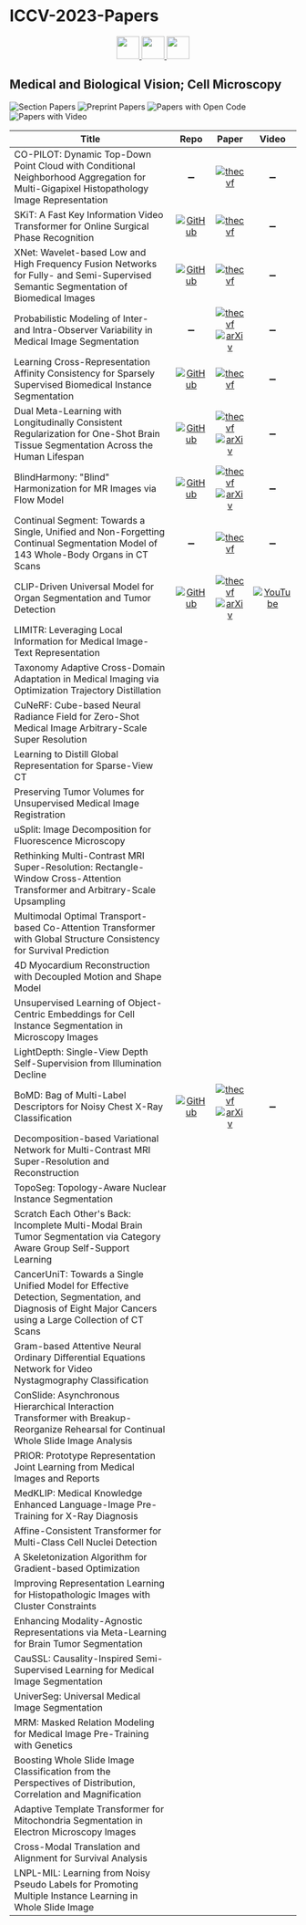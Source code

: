 # ICCV-2023-Papers

<div align="center">
    <a href="https://github.com/DmitryRyumin/ICCV-2023-Papers/blob/main/sections/faces-and-gestures.md">
        <img src="https://cdn.jsdelivr.net/gh/DmitryRyumin/NewEraAI-Papers@main/images/left.svg" width="40" />
    </a>
    <a href="https://github.com/DmitryRyumin/ICCV-2023-Papers/">
        <img src="https://cdn.jsdelivr.net/gh/DmitryRyumin/NewEraAI-Papers@main/images/home.svg" width="40" />
    </a>
    <a href="https://github.com/DmitryRyumin/ICCV-2023-Papers/blob/main/sections/scene-analysis-and-understanding.md">
        <img src="https://cdn.jsdelivr.net/gh/DmitryRyumin/NewEraAI-Papers@main/images/right.svg" width="40" />
    </a>
</div>

## Medical and Biological Vision; Cell Microscopy

![Section Papers](https://img.shields.io/badge/Section%20Papers-soon-42BA16) ![Preprint Papers](https://img.shields.io/badge/Preprint%20Papers-soon-b31b1b) ![Papers with Open Code](https://img.shields.io/badge/Papers%20with%20Open%20Code-soon-1D7FBF) ![Papers with Video](https://img.shields.io/badge/Papers%20with%20Video-soon-FF0000)

| **Title** | **Repo** | **Paper** | **Video** |
|-----------|:--------:|:---------:|:---------:|
| CO-PILOT: Dynamic Top-Down Point Cloud with Conditional Neighborhood Aggregation for Multi-Gigapixel Histopathology Image Representation | :heavy_minus_sign: | [![thecvf](https://img.shields.io/badge/pdf-thecvf-7395C5.svg)](https://openaccess.thecvf.com/content/ICCV2023/papers/Nakhli_CO-PILOT_Dynamic_Top-Down_Point_Cloud_with_Conditional_Neighborhood_Aggregation_for_ICCV_2023_paper.pdf) | :heavy_minus_sign: |
| SKiT: A Fast Key Information Video Transformer for Online Surgical Phase Recognition | [![GitHub](https://img.shields.io/github/stars/MRUIL/SKiT)](https://github.com/MRUIL/SKiT) | [![thecvf](https://img.shields.io/badge/pdf-thecvf-7395C5.svg)](https://openaccess.thecvf.com/content/ICCV2023/papers/Liu_SKiT_a_Fast_Key_Information_Video_Transformer_for_Online_Surgical_ICCV_2023_paper.pdf) | :heavy_minus_sign: |
| XNet: Wavelet-based Low and High Frequency Fusion Networks for Fully- and Semi-Supervised Semantic Segmentation of Biomedical Images | [![GitHub](https://img.shields.io/github/stars/Yanfeng-Zhou/XNet)](https://github.com/Yanfeng-Zhou/XNet) | [![thecvf](https://img.shields.io/badge/pdf-thecvf-7395C5.svg)](https://openaccess.thecvf.com/content/ICCV2023/papers/Zhou_XNet_Wavelet-Based_Low_and_High_Frequency_Fusion_Networks_for_Fully-_ICCV_2023_paper.pdf) | :heavy_minus_sign: |
| Probabilistic Modeling of Inter- and Intra-Observer Variability in Medical Image Segmentation | :heavy_minus_sign: | [![thecvf](https://img.shields.io/badge/pdf-thecvf-7395C5.svg)](https://openaccess.thecvf.com/content/ICCV2023/papers/Schmidt_Probabilistic_Modeling_of_Inter-_and_Intra-observer_Variability_in_Medical_Image_ICCV_2023_paper.pdf) <br /> [![arXiv](https://img.shields.io/badge/arXiv-2307.11397-b31b1b.svg)](https://arxiv.org/abs/2307.11397) | :heavy_minus_sign: |
| Learning Cross-Representation Affinity Consistency for Sparsely Supervised Biomedical Instance Segmentation | [![GitHub](https://img.shields.io/github/stars/liuxy1103/CRAC)](https://github.com/liuxy1103/CRAC) | [![thecvf](https://img.shields.io/badge/pdf-thecvf-7395C5.svg)](https://openaccess.thecvf.com/content/ICCV2023/papers/Liu_Learning_Cross-Representation_Affinity_Consistency_for_Sparsely_Supervised_Biomedical_Instance_Segmentation_ICCV_2023_paper.pdf) | :heavy_minus_sign: |
| Dual Meta-Learning with Longitudinally Consistent Regularization for One-Shot Brain Tissue Segmentation Across the Human Lifespan | [![GitHub](https://img.shields.io/github/stars/ladderlab-xjtu/DuMeta)](https://github.com/ladderlab-xjtu/DuMeta) | [![thecvf](https://img.shields.io/badge/pdf-thecvf-7395C5.svg)](https://openaccess.thecvf.com/content/ICCV2023/papers/Sun_Dual_Meta-Learning_with_Longitudinally_Consistent_Regularization_for_One-Shot_Brain_Tissue_ICCV_2023_paper.pdf) <br /> [![arXiv](https://img.shields.io/badge/arXiv-2308.06774-b31b1b.svg)](https://arxiv.org/abs/2308.06774) | :heavy_minus_sign: |
| BlindHarmony: "Blind" Harmonization for MR Images via Flow Model | [![GitHub](https://img.shields.io/github/stars/Hwihuni/BlindHarmony)](https://github.com/Hwihuni/BlindHarmony) | [![thecvf](https://img.shields.io/badge/pdf-thecvf-7395C5.svg)](https://openaccess.thecvf.com/content/ICCV2023/papers/Jeong_BlindHarmony_Blind_Harmonization_for_MR_Images_via_Flow_Model_ICCV_2023_paper.pdf) <br /> [![arXiv](https://img.shields.io/badge/arXiv-2305.10732-b31b1b.svg)](https://arxiv.org/abs/2305.10732) | :heavy_minus_sign: |
| Continual Segment: Towards a Single, Unified and Non-Forgetting Continual Segmentation Model of 143 Whole-Body Organs in CT Scans | :heavy_minus_sign: | [![thecvf](https://img.shields.io/badge/pdf-thecvf-7395C5.svg)](https://openaccess.thecvf.com/content/ICCV2023/papers/Ji_Continual_Segment_Towards_a_Single_Unified_and_Non-forgetting_Continual_Segmentation_ICCV_2023_paper.pdf) | :heavy_minus_sign: |
| CLIP-Driven Universal Model for Organ Segmentation and Tumor Detection | [![GitHub](https://img.shields.io/github/stars/ljwztc/CLIP-Driven-Universal-Model)](https://github.com/ljwztc/CLIP-Driven-Universal-Model) | [![thecvf](https://img.shields.io/badge/pdf-thecvf-7395C5.svg)](https://openaccess.thecvf.com/content/ICCV2023/papers/Liu_CLIP-Driven_Universal_Model_for_Organ_Segmentation_and_Tumor_Detection_ICCV_2023_paper.pdf) <br /> [![arXiv](https://img.shields.io/badge/arXiv-2301.00785-b31b1b.svg)](https://arxiv.org/abs/2301.00785) | [![YouTube](https://img.shields.io/badge/YouTube-%23FF0000.svg?style=for-the-badge&logo=YouTube&logoColor=white)](https://www.youtube.com/watch?v=D1pNk2z3aiQ) |
| LIMITR: Leveraging Local Information for Medical Image-Text Representation |  |  |  |
| Taxonomy Adaptive Cross-Domain Adaptation in Medical Imaging via Optimization Trajectory Distillation |  |  |  |
| CuNeRF: Cube-based Neural Radiance Field for Zero-Shot Medical Image Arbitrary-Scale Super Resolution |  |  |  |
| Learning to Distill Global Representation for Sparse-View CT |  |  |  |
| Preserving Tumor Volumes for Unsupervised Medical Image Registration |  |  |  |
| uSplit: Image Decomposition for Fluorescence Microscopy |  |  |  |
| Rethinking Multi-Contrast MRI Super-Resolution: Rectangle-Window Cross-Attention Transformer and Arbitrary-Scale Upsampling |  |  |  |
| Multimodal Optimal Transport-based Co-Attention Transformer with Global Structure Consistency for Survival Prediction |  |  |  |
| 4D Myocardium Reconstruction with Decoupled Motion and Shape Model |  |  |  |
| Unsupervised Learning of Object-Centric Embeddings for Cell Instance Segmentation in Microscopy Images |  |  |  |
| LightDepth: Single-View Depth Self-Supervision from Illumination Decline |  |  |  |
| BoMD: Bag of Multi-Label Descriptors for Noisy Chest X-Ray Classification | [![GitHub](https://img.shields.io/github/stars/cyh-0/BoMD)](https://github.com/cyh-0/BoMD) | [![thecvf](https://img.shields.io/badge/pdf-thecvf-7395C5.svg)](https://openaccess.thecvf.com/content/ICCV2023/papers/Chen_BoMD_Bag_of_Multi-label_Descriptors_for_Noisy_Chest_X-ray_Classification_ICCV_2023_paper.pdf) <br /> [![arXiv](https://img.shields.io/badge/arXiv-2203.01937-b31b1b.svg)](https://arxiv.org/abs/2203.01937) | :heavy_minus_sign: |
| Decomposition-based Variational Network for Multi-Contrast MRI Super-Resolution and Reconstruction |  |  |  |
| TopoSeg: Topology-Aware Nuclear Instance Segmentation |  |  |  |
| Scratch Each Other's Back: Incomplete Multi-Modal Brain Tumor Segmentation via Category Aware Group Self-Support Learning |  |  |  |
| CancerUniT: Towards a Single Unified Model for Effective Detection, Segmentation, and Diagnosis of Eight Major Cancers using a Large Collection of CT Scans |  |  |  |
| Gram-based Attentive Neural Ordinary Differential Equations Network for Video Nystagmography Classification |  |  |  |
| ConSlide: Asynchronous Hierarchical Interaction Transformer with Breakup-Reorganize Rehearsal for Continual Whole Slide Image Analysis |  |  |  |
| PRIOR: Prototype Representation Joint Learning from Medical Images and Reports |  |  |  |
| MedKLIP: Medical Knowledge Enhanced Language-Image Pre-Training for X-Ray Diagnosis |  |  |  |
| Affine-Consistent Transformer for Multi-Class Cell Nuclei Detection |  |  |  |
| A Skeletonization Algorithm for Gradient-based Optimization |  |  |  |
| Improving Representation Learning for Histopathologic Images with Cluster Constraints |  |  |  |
| Enhancing Modality-Agnostic Representations via Meta-Learning for Brain Tumor Segmentation |  |  |  |
| CauSSL: Causality-Inspired Semi-Supervised Learning for Medical Image Segmentation |  |  |  |
| UniverSeg: Universal Medical Image Segmentation |  |  |  |
| MRM: Masked Relation Modeling for Medical Image Pre-Training with Genetics |  |  |  |
| Boosting Whole Slide Image Classification from the Perspectives of Distribution, Correlation and Magnification |  |  |  |
| Adaptive Template Transformer for Mitochondria Segmentation in Electron Microscopy Images |  |  |  |
| Cross-Modal Translation and Alignment for Survival Analysis |  |  |  |
| LNPL-MIL: Learning from Noisy Pseudo Labels for Promoting Multiple Instance Learning in Whole Slide Image |  |  |  |
